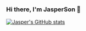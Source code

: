 ### Hi there, I'm JasperSon 👋

[![Jasper's GitHub stats](https://github-readme-stats.vercel.app/api?username=SeokjinSon&show_icons=true&theme=darcula)](https://github.com/anuraghazra/github-readme-stats)

<!-- 
**SeokjinSon/SeokjinSon** is a ✨ _special_ ✨ repository because its `README.md` (this file) appears on your GitHub profile.

Here are some ideas to get you started:
f
- 🔭 I’m currently working on ...
- 🌱 I’m currently learning ...
- 👯 I’m looking to collaborate on ...
- 🤔 I’m looking for help with ...
- 💬 Ask me about ...
- 📫 How to reach me: ...
- 😄 Pronouns: ...
- ⚡ Fun fact: ...
-->
